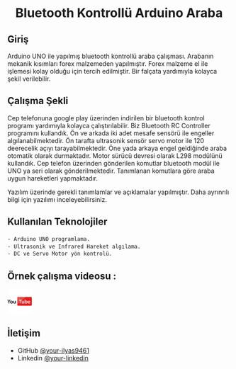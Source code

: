 <h1 align="center">Bluetooth Kontrollü Arduino Araba </h1>


## Giriş

Arduino UNO ile yapılmış bluetooth kontrollü araba çalışması. Arabanın mekanik kısımları forex malzemeden yapılmıştır.
Forex malzeme el ile işlemesi kolay olduğu için tercih edilmiştir. Bir falçata yardımıyla kolayca şekil verilebilir.


## Çalışma Şekli

Cep telefonuna google play üzerinden indirilen bir bluetooth kontrol programı yardımıyla kolayca çalıştırılabilir. Biz
Bluetooth RC Controller programını kullandık. Ön ve arkada iki adet mesafe sensörü ile engeller algılanabilmektedir. 
Ön tarafta ultrasonik sensör servo motor ile 120 deerecelik açıyı tarayabilmektedir. Öne yada arkaya engel geldiğinde 
araba otomatik olarak durmaktadır. Motor sürücü devresi olarak L298 modülünü kullandık. Cep telefon üzerinden gönderilen
komutlar  bluetooth modül ile UNO ya seri olarak gönderilmektedir. Tanımlanan komutlara göre araba uygun hareketleri yapmaktadır.

Yazılım üzerinde gerekli tanımlamlar ve açıklamalar yapılmıştır. Daha ayrınrılı bilgi için yazılımı inceleyebilirsiniz.


## Kullanılan Teknolojiler

```bash
- Arduino UNO programlama.
- Ultrasonik ve Infrared Hareket algılama.
- DC ve Servo Motor yön kontrolü.

```

## Örnek çalışma videosu :

<a href="https://www.youtube.com/watch?v=TXWfKeDM5Kk&t=22s" target="_blank">
     <img src="./DOC/youtube.png" alt="youtube" width="55">
</a>

## İletişim

- GitHub [@your-ilyas9461](https://github.com/ilyas9461)
- Linkedin [@your-linkedin](https://www.linkedin.com/in/ilyas-yağcioğlu-6a6b17217)
